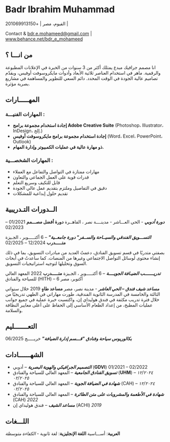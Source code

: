 # Badr Ibrahim Muhammad
الفيوم، مصر |  +201069913150   |  

Contact & bdr.e.mohameed@gmail.com | www.behance.net/bdr_e_mohameed

## من انـــا ؟
انا مصمم جرافيك مبدع يمتلك أكثر من 3 سنوات من الخبرة في الإعلانات المطبوعة والرقمية. ماهر في استخدام العناصر ثلاثية الأبعاد وأدوات مايكروسوفت أوفيس، ويقدّم تصاميم عالية الجودة في الوقت المحدد. دائم السعي للتطوير والمساهمة في مشاريع بصرية مؤثرة.

##  المهـــــارات
### المهارات الفنيـــة :
* **إجادة استخدام مجموعة برامج Adobe Creative Suite** (Photoshop، Illustrator، InDesign، إلخ.)
* **إجادة استخدام مجموعة برامج مايكروسوفت أوفيس** (Word، Excel، PowerPoint، Outlook)
* **ذو مهارة عالية في عمليات الكمبيوتر وإدارة المهام.**

### المهارات الشخصـــية :
* مهارات ممتازة في التواصل والتفاعل مع العملاء
*  قدرات قوية على العمل الجماعي والتعاون
* قابل للتكيف وسريع التعلم
* دقيق في التفاصيل وملتزم بتقديم عمل عالي الجودة
* تقديم حلول إبداعية للمشكلات

##  الــدورات التـدريبية
***دورة أدوبي*** - الحي العـــاشر - مدينــــة نصر ، القاهــرة
**دورة أفضل مصـــمم**	 01/2021 – 02/2023

***التســـويق الفندقي والسيــاحة والســفر" دورة جامعــية"*** – 6 أكتـــــوبر ، الجـيزة
**متـــــدرب**	 12/2024 – 02/2025

بصفتي متدربًا في قسم تسويق الفنادق، دعمتُ العديد من مبادرات التسويق، بما في ذلك إنشاء محتوى لوسائل التواصل الاجتماعي وغيرها من المنصات. كما ساعدتُ في أبحاث السوق وتحليلها لتوجيه استراتيجيات التسويق.

***تدريـــــــب الضيـافة الجويــــة***  – 6 أكتـــــوبر ، الجـيزة
**متـــــدرب**	 2022 
المعهد العالي للسياحة والفنادق (HITH) – 6 أكتوبر، مصر

***مساعد شيف فندق – الحي العاشر*** - مدينة نصر، مصر
**مساعد طاهٍ** 2019
خلال سنواتي الثالثة والخامسة في المدرسة الثانوية الفندقية، طورت مهاراتي في الطهي تدريجيًا من خلال فترة تدريب مكثفة في فندق هوليداي إن، واكتسبت خبرة عملية في جميع جوانب عمليات المطبخ، من إعداد الطعام الأساسي إلى الحفاظ على أعلى معايير النظافة والسلامة.


## التعـــــــليم
***بكالوريوس سياحة وفنادق "قـــسم إدارة الضيافة"*** خريـــــج 06/2025



##  الشهــــــادات

* ***التصميم الجرافيكي والهوية البصرية*** – أدوبي (**GDVI**) 01/2021 – 02/2022
* ***تسويق الفنادق الجامعية*** – المعهد العالي للسياحة والفنادق (**UHM**) *١٢/٢٠٢٤ – ٠٢/٢٠٢٥*
* ***شهادة في الضيافة الجوية*** – المعهد العالي للسياحة والفنادق (CAH) *١٢/٢٠٢٤ – ٠٢/٢٠٢٥*
* ***شهادة في الأطعمة والمشروبات على متن الطائرة*** – المعهد العالي للسياحة والفنادق (CAH) *2022*
* ***مساعد الشيف*** – فندق هوليداي إن (ACHI) *2019*
## اللـــغات
**العربية**: أســـاسية
**اللغة الإنجليزية**: لغة ثانوية - *الكفاءة متوسطة*
